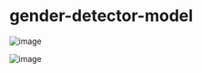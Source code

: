# gender-detector-model
![image](https://user-images.githubusercontent.com/88236219/226207844-846b7c7d-4f29-432f-a737-fa937a844d81.png)

![image](https://user-images.githubusercontent.com/88236219/226208063-029570f8-7251-4cf7-9cde-aafb8422c098.png)
